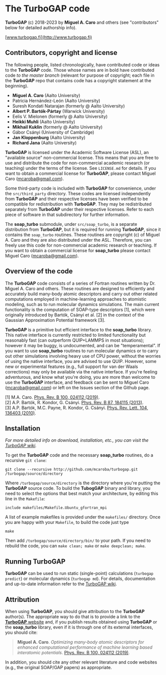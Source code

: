# The TurboGAP code

**TurboGAP** (c) 2018-2023 by **Miguel A. Caro** and others (see "contributors" below
for detailed authorship info).

[www.turbogap.fi](http://www.turbogap.fi)

## Contributors, copyright and license

The following people, listed chronologically, have contributed code or ideas to the **TurboGAP**
code. Those whose names are in bold have contributed code *to the master branch* (relevant for
purpose of copyright; each file in the **TurboGAP** repo that contains code has a copyright
statement at the beginning).

* **Miguel A. Caro** (Aalto University)
* Patricia Hernández-León (Aalto University)
* Suresh Kondati Natarajan (formerly @ Aalto University)
* **Albert P. Bartók-Pártay** (Warwick University)
* Eelis V. Mielonen (formerly @ Aalto University)
* **Heikki Muhli** (Aalto University)
* **Mikhail Kuklin** (formerly @ Aalto University)
* Gábor Csányi (University of Cambridge)
* **Jan Kloppenburg** (Aalto University)
* **Richard Jana** (Aalto University)

**TurboGAP** is licensed under the Academic Software License (ASL), an "available source"
non-commercial license. This means that you are free to use and distribute the code for
non-commercial academic research (or teaching) under the terms of the license. See
`LICENSE.md` for details. If you want to obtain a commercial license for **TurboGAP**, please
contact Miguel Caro (mcaroba@gmail.com).

Some third-party code is included with **TurboGAP** for convenience, under the
`src/third_party` directory. These codes are licensed independently from **TurboGAP** and their
respective licenses have been verified to be compatible for redistribution with **TurboGAP**.
They may be redistributed separately from **TurboGAP** under their respective licenses.
Refer to each piece of software in that subdirectory for further information.

The **soap_turbo** submodule, under `src/soap_turbo`, is a separate distribution from
**TurboGAP**, but it is required
for running **TurboGAP**, since it contains the `soap_turbo` routines. These routines are
copyright (c) of Miguel A. Caro and they are also distributed under the ASL. Therefore, you
can freely use this code for non-commercial academic research or teaching. If you want to
obtain a commercial license for **soap_turbo** please contact Miguel Caro (mcaroba@gmail.com).

## Overview of the code

The **TurboGAP** code consists of a series of Fortran routines written by Dr. Miguel A. Caro
and others. These routines are designed to efficiently and
accurately build many-body atomic descriptors and carry out other related computations
employed in machine-learning approaches to atomistic modeling, such as to run molecular
dynamics simulations. The main current functionality is the computation of SOAP-type
descriptors [1], which were originally introduced by Bartók, Csányi et al. [2] in the
context of the Gaussian Approximation Potential framework [3].

**TurboGAP** is a primitive but efficient interface to the **soap_turbo** library.
This native interface is currently restricted to limited functionality but reasonably
fast (can outperform QUIP+LAMMPS in most situations); however it may be buggy, is
undocumented, and can be "temperamental". If you want to use
**soap_turbo** routines to run molecular dynamics or to carry out other simulations involving
heavy use of CPU power, without the worries of using the native interface, you are advised to
use QUIP. However, some new or experimental features (e.g.,
full support for van der Waals corrections) may only be available via the native interface.
If you're feeling adventurous, and know what you're doing, you are more than welcome to
use the **TurboGAP** interface, and feedback can be sent to Miguel Caro (mcaroba@gmail.com)
or left on the Issues section of the Github page.

[1] M.A. Caro. [Phys. Rev. B 100, 024112
(2019)](https://journals.aps.org/prb/abstract/10.1103/PhysRevB.100.024112).  
[2] A.P. Bartók, R. Kondor, G. Csányi. [Phys. Rev. B 87, 184115
(2013)](https://journals.aps.org/prb/abstract/10.1103/PhysRevB.87.184115).  
[3] A.P. Bartók, M.C. Payne, R. Kondor, G. Csányi. [Phys. Rev. Lett. 104, 136403
(2010)](https://journals.aps.org/prl/abstract/10.1103/PhysRevLett.104.136403).

## Installation

*For more detailed info on download, installation, etc., you can visit the
[TurboGAP wiki](https://turbogap.fi/wiki/index.php/Installation).*

To get the **TurboGAP** code and the necessary **soap_turbo** routines, do a recursive
`git clone`:

    git clone --recursive http://github.com/mcaroba/turbogap.git /turbogap/source/directory

Where `/turbogap/source/directory` is the directory where you're putting the **TurboGAP**
source code. To build the **TubogGAP** binary and library, you need to select the options
that best match your architecture, by editing this line in the `Makefile`:

    include makefiles/Makefile.Ubuntu_gfortran_mpi

A list of example makefiles is provided under the `makefiles/` directory. Once you are
happy with your `Makefile`, to build the code just type

    make

Then add `/turbogap/source/directory/bin/` to your path. If you need to rebuild the code,
you can `make clean; make` or `make deepclean; make`.

## Running TurboGAP

**TurboGAP** can be used to run static (single-point) calculations (`turbogap predict`) or
molecular dynamics (`turbogap md`). For details, documentation and up-to-date information
refer to the [TurboGAP wiki](http://turbogap.fi).

## Attribution

When using **TurboGAP**, you should give attribution to the
**TurboGAP** author(s). The appropriate way to do that is to provide a link to the
[**TurboGAP** website](https://www.turbogap.fi) and, if you publish results obtained
using **TurboGAP** or the **soap_turbo** library,
even if it is through one of its external interfaces, you should cite:

>**Miguel A. Caro**. *Optimizing many-body atomic descriptors for enhanced computational
>performance of machine learning based interatomic potentials*. [Phys. Rev. B 100, 024112
>(2019)](https://journals.aps.org/prb/abstract/10.1103/PhysRevB.100.024112).

In addition, you should cite any other relevant literature and code websites (e.g., the
original SOAP/GAP papers) as appropriate.
